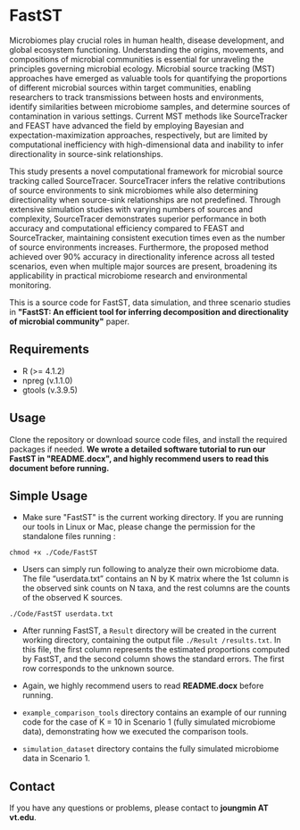 # FastST
Microbiomes play crucial roles in human health, disease development, and global ecosystem functioning. Understanding the origins, movements, and compositions of microbial communities is essential for unraveling the principles governing microbial ecology. Microbial source tracking (MST) approaches have emerged as valuable tools for quantifying the proportions of different microbial sources within target communities, enabling researchers to track transmissions between hosts and environments, identify similarities between microbiome samples, and determine sources of contamination in various settings. Current MST methods like SourceTracker and FEAST have advanced the field by employing Bayesian and expectation-maximization approaches, respectively, but are limited by computational inefficiency with high-dimensional data and inability to infer directionality in source-sink relationships.

This study presents a novel computational framework for microbial source tracking called SourceTracer. SourceTracer infers the relative contributions of source environments to sink microbiomes while also determining directionality when source-sink relationships are not predefined. Through extensive simulation studies with varying numbers of sources and complexity, SourceTracer demonstrates superior performance in both accuracy and computational efficiency compared to FEAST and SourceTracker, maintaining consistent execution times even as the number of source environments increases. Furthermore, the proposed method achieved over 90\% accuracy in directionality inference across all tested scenarios, even when multiple major sources are present, broadening its applicability in practical microbiome research and environmental monitoring. 

This is a source code for FastST, data simulation, and three scenario studies in **"FastST: An efficient tool for inferring decomposition and directionality of microbial community"** paper.

## Requirements
* R (>= 4.1.2)
* npreg (v.1.1.0)
* gtools (v.3.9.5)

## Usage
Clone the repository or download source code files, and install the required packages if needed. **We wrote a detailed software tutorial to run our FastST in "README.docx", and highly recommend users to read this document before running.**


## Simple Usage
* Make sure "FastST" is the current working directory. If you are running our tools in Linux or Mac, please change the permission for the standalone files running :
```
chmod +x ./Code/FastST
```

* Users can simply run following to analyze their own microbiome data. The file “userdata.txt” contains an N by K matrix where the 1st column is the observed sink counts on N taxa, and the rest columns are the counts of the observed K sources.
```
./Code/FastST userdata.txt
```

* After running FastST, a `Result` directory will be created in the current working directory, containing the output file `./Result /results.txt`. In this file, the first column represents the estimated proportions computed by FastST, and the second column shows the standard errors. The first row corresponds to the unknown source. 

* Again, we highly recommend users to read **README.docx** before running.
* `example_comparison_tools` directory contains an example of our running code for the case of K = 10 in Scenario 1 (fully simulated microbiome data), demonstrating how we executed the comparison tools.
* `simulation_dataset` directory contains the fully simulated microbiome data in Scenario 1.



## Contact
If you have any questions or problems, please contact to **joungmin AT vt.edu**.
